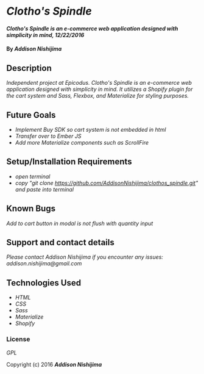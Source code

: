 # _Clotho's Spindle_

#### _Clotho's Spindle is an e-commerce web application designed with simplicity in mind, 12/22/2016_

#### By _**Addison Nishijima**_

## Description

_Independent project at Epicodus. Clotho's Spindle is an e-commerce web application designed with simplicity in mind. It utilizes a Shopify plugin for the cart system and Sass, Flexbox, and Materialize for styling purposes._

## Future Goals
* _Implement Buy SDK so cart system is not embedded in html_
* _Transfer over to Ember JS_
* _Add more Materialize components such as ScrollFire_

## Setup/Installation Requirements

* _open terminal_
* _copy "git clone https://github.com/AddisonNishijima/clothos_spindle.git" and paste into terminal_

## Known Bugs

_Add to cart button in modal is not flush with quantity input_

## Support and contact details

_Please contact Addison Nishijima if you encounter any issues: addison.nishijima@gmail.com_

## Technologies Used

* _HTML_
* _CSS_
* _Sass_
* _Materialize_
* _Shopify_

### License

*GPL*

Copyright (c) 2016 **_Addison Nishijima_**
